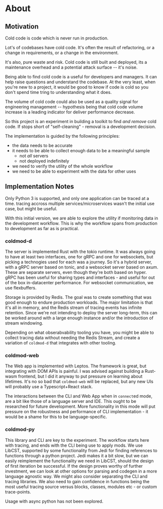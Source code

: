 # About

## Motivation

Cold code is code which is never run in production.

Lot's of codebases have cold code. It's often the result of refactoring, or a change in requirements, or a change in the environment.

It's also, pure waste and risk. Cold code is still built and deployed, its a maintenance overhead and a potential attack surface -- it's noise.

Being able to find cold code is a useful for developers and managers. It can help raise questions and understand the codebase. At the very least, when you're new to a project, it would be good to know if code is cold so you don't spend time tring to understanding what it does.

The volume of cold code could also be used as a quality signal for engineering management -- hypothesis being that cold code volume increase is a leading indicator for deliver performance decrease.

So this project is an experiment in building a toolkit to find _and remove_ cold code. If stops short of "self-cleaning" - removal is a development decision.

The implementation is guided by the following principles:
- the data needs to be accurate
- it needs to be able to collect enough data to be a meaningful sample
    - not _all_ servers
    - not deployed indefinitely
- we need to verify the utility of the whole workflow
- we need to be able to experiment with the data for other uses

## Implementation Notes

Only Python 3 is supported, and only one application can be traced at a time. tracing accross multiple services/microservices wasn't the initial use case, but might be useful.

With this initial version, we are able to explore the utility if monitoring data in the development workflow. This is why the workflow spans from production to development as far as is practical.


### coldmod-d

The server is implemented Rust with the tokio runtime. It was always going to have at least two interfaces, one for gRPC and one for websockets, but picking a technogies used for each was a journey. So it's a hybrid server, with a gRPC server based on tonic, and a websocket server based on axum. These are separate servers, even though they're both based on hyper. gRPC has been useful for sharing types and interfaces - and useful for out of the box in-datacenter performance. For websocket communication, we use flexbuffers.

Storage is provided by Redis. The goal was to create something that was good enough to endure production workloads. The major limitation is that it's all in memory, and the Redis stream of tracing events has infinite retention. Since we're not intending to deploy the server long-term, this can be worked around with a large enough instance and/or the introduction of stream windowing.

Depending on what obserabvability tooling you have, you might be able to collect tracing data without needing the Redis Stream, and create a variation of `coldmod-d` that integrates with other tooling.

### coldmod-web

The Web app is implemented with Leptos. The framework is great, but integrating with DOM APIs is painful. I was advised against building a Rust-wasm frontend, but I did it anyway to put pressure on learning about lifetimes. It's no so bad that `coldmod-web` will be replaced, but any new UIs will probably use a Typescript+React stack.


The interactions between the CLI and Web App when in `connect`ed mode, are a bit like those of a language server and IDE. This ought to be researched for future development. More functionality in this mode will put pressure on the robustness and performance of CLI implementation - it would be a shame for this to be language-specific.


### coldmod-py

This library and CLI are key to the experiment. The workflow starts here with tracing, and ends with the CLI being use to apply mods. We use LibCST, supported by some functionality from Jedi for finding references to functions through a python project. Jedi makes it a bit slow, but we can easily reimplement the functionality we need in LibCST, should the design of first iteration be successful. If the design proves worthy of further investment, we can look at other options for parsing and codegen in a more language agnostic way. We might also consider separating the CLI and tracing libraries. We also need to gain confidence in functions being the most useful tracing source versus blocks, classes, modules etc - or custom trace-points.

Usage with async python has not been explored.
